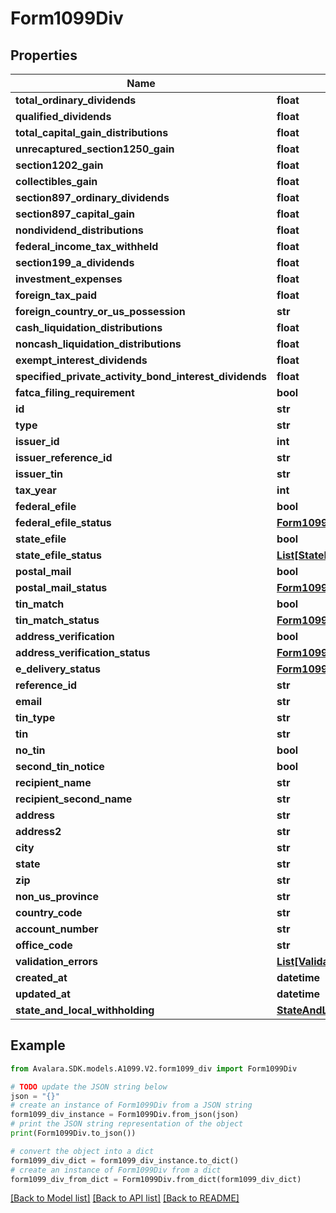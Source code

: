 # Form1099Div


## Properties

Name | Type | Description | Notes
------------ | ------------- | ------------- | -------------
**total_ordinary_dividends** | **float** |  | [optional] 
**qualified_dividends** | **float** |  | [optional] 
**total_capital_gain_distributions** | **float** |  | [optional] 
**unrecaptured_section1250_gain** | **float** |  | [optional] 
**section1202_gain** | **float** |  | [optional] 
**collectibles_gain** | **float** |  | [optional] 
**section897_ordinary_dividends** | **float** |  | [optional] 
**section897_capital_gain** | **float** |  | [optional] 
**nondividend_distributions** | **float** |  | [optional] 
**federal_income_tax_withheld** | **float** |  | [optional] 
**section199_a_dividends** | **float** |  | [optional] 
**investment_expenses** | **float** |  | [optional] 
**foreign_tax_paid** | **float** |  | [optional] 
**foreign_country_or_us_possession** | **str** |  | [optional] 
**cash_liquidation_distributions** | **float** |  | [optional] 
**noncash_liquidation_distributions** | **float** |  | [optional] 
**exempt_interest_dividends** | **float** |  | [optional] 
**specified_private_activity_bond_interest_dividends** | **float** |  | [optional] 
**fatca_filing_requirement** | **bool** |  | [optional] 
**id** | **str** |  | [optional] 
**type** | **str** |  | [optional] 
**issuer_id** | **int** |  | [optional] 
**issuer_reference_id** | **str** |  | [optional] 
**issuer_tin** | **str** |  | [optional] 
**tax_year** | **int** |  | [optional] 
**federal_efile** | **bool** |  | [optional] 
**federal_efile_status** | [**Form1099StatusDetail**](Form1099StatusDetail.md) |  | [optional] 
**state_efile** | **bool** |  | [optional] 
**state_efile_status** | [**List[StateEfileStatusDetail]**](StateEfileStatusDetail.md) |  | [optional] 
**postal_mail** | **bool** |  | [optional] 
**postal_mail_status** | [**Form1099StatusDetail**](Form1099StatusDetail.md) |  | [optional] 
**tin_match** | **bool** |  | [optional] 
**tin_match_status** | [**Form1099StatusDetail**](Form1099StatusDetail.md) |  | [optional] 
**address_verification** | **bool** |  | [optional] 
**address_verification_status** | [**Form1099StatusDetail**](Form1099StatusDetail.md) |  | [optional] 
**e_delivery_status** | [**Form1099StatusDetail**](Form1099StatusDetail.md) |  | [optional] 
**reference_id** | **str** |  | [optional] 
**email** | **str** |  | [optional] 
**tin_type** | **str** |  | [optional] 
**tin** | **str** |  | [optional] 
**no_tin** | **bool** |  | [optional] 
**second_tin_notice** | **bool** |  | [optional] 
**recipient_name** | **str** |  | [optional] 
**recipient_second_name** | **str** |  | [optional] 
**address** | **str** |  | [optional] 
**address2** | **str** |  | [optional] 
**city** | **str** |  | [optional] 
**state** | **str** |  | [optional] 
**zip** | **str** |  | [optional] 
**non_us_province** | **str** |  | [optional] 
**country_code** | **str** |  | [optional] 
**account_number** | **str** |  | [optional] 
**office_code** | **str** |  | [optional] 
**validation_errors** | [**List[ValidationError]**](ValidationError.md) |  | [optional] 
**created_at** | **datetime** |  | [optional] 
**updated_at** | **datetime** |  | [optional] 
**state_and_local_withholding** | [**StateAndLocalWithholding**](StateAndLocalWithholding.md) |  | [optional] 

## Example

```python
from Avalara.SDK.models.A1099.V2.form1099_div import Form1099Div

# TODO update the JSON string below
json = "{}"
# create an instance of Form1099Div from a JSON string
form1099_div_instance = Form1099Div.from_json(json)
# print the JSON string representation of the object
print(Form1099Div.to_json())

# convert the object into a dict
form1099_div_dict = form1099_div_instance.to_dict()
# create an instance of Form1099Div from a dict
form1099_div_from_dict = Form1099Div.from_dict(form1099_div_dict)
```
[[Back to Model list]](../README.md#documentation-for-models) [[Back to API list]](../README.md#documentation-for-api-endpoints) [[Back to README]](../README.md)


